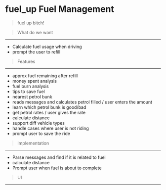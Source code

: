# fuel_up Fuel Management 

> fuel up bitch!

> What do we want
---

  * Calculate fuel usage when driving 
  * prompt the user to refill 

> Features
---

  * approx fuel remaining after refill
  * money spent analysis 
  * fuel burn analysis 
  * tips to save fuel 
  * nearest petrol bunk 
  * reads messages and calculates petrol filled / user enters the amount 
  * learn which petrol bunk is good/bad 
  * get petrol rates / user gives the rate 
  * calculate distance  
  * support diff vehicle types 
  * handle cases where user is not riding 
  * prompt user to save the ride  
			    
			    
> Implementation
---

  *  Parse messages and find if it is related to fuel  
  *  calculate distance 
  * Prompt user when fuel is about to complete 


				   
> UI 
---

